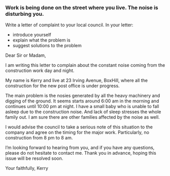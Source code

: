 ### Work is being done on the street where you live. The noise is disturbing you.
Write a letter of complaint to your local council. In your letter:

- introduce yourself
- explain what the problem is
- suggest solutions to the problem


Dear Sir or Madam,

I am writing this letter to complain about the constant noise coming from the construction work day and night.

My name is Kerry and live at 23 Irving Avenue, BoxHill, where all the construction for the new post office is under progress.

The main problem is the nosies generated by all the heavy machinery and digging of the ground. It seems starts around 6:00 am in the morning and continues until 10:00 pm at night. I have a small baby who is unable to fall asleep due to the construction noise. And lack of sleep stresses the whole family out. I am sure there are other families affected by the noise as well.

I would advise the council to take a serious note of this situation to the company and agree on the timing for the major work.
Particularly, no construction from 8 pm to 8 am.

I’m looking forward to hearing from you, and if you have any questions, please do not hesitate to contact me.
Thank you in advance, hoping this issue will be resolved soon.

Your faithfully,
Kerry
